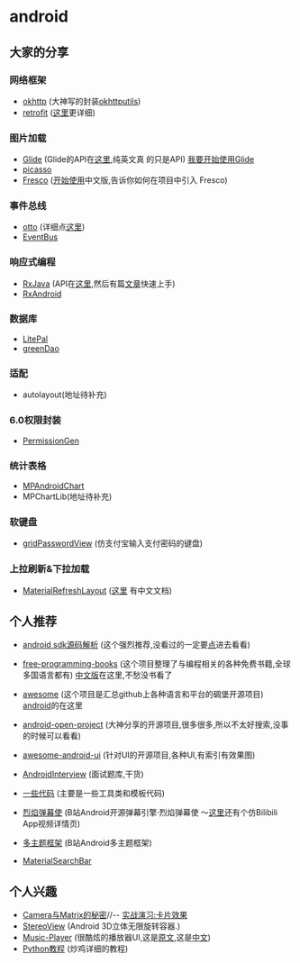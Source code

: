 # android

## 大家的分享
### 网络框架
- [okhttp](https://github.com/square/okhttp)  (大神写的封装[okhttputils](https://github.com/hongyangAndroid/okhttputils))
- [retrofit](https://github.com/square/retrofit)  ([这里](http://square.github.io/retrofit/)更详细)

### 图片加载
- [Glide](https://github.com/bumptech/glide)  (Glide的API在[这里](http://bumptech.github.io/glide/javadocs/latest/index.html),纯英文真
的只是API) [我要开始使用Glide](http://mrfu.me/2016/02/27/Glide_Getting_Started/)
- [picasso](https://github.com/square/picasso)
- [Fresco](https://github.com/facebook/fresco)  ([开始使用](http://fresco-cn.org/docs/index.html)中文版,告诉你如何在项目中引入 Fresco)

### 事件总线
- [otto](https://github.com/square/otto)  (详细点[这里](http://square.github.io/otto/))
- [EventBus](https://github.com/greenrobot/EventBus)

### 响应式编程
- [RxJava](https://github.com/ReactiveX/RxJava) (API在[这里](http://reactivex.io/RxJava/javadoc/),然后有篇[文章](http://gank.io/post/560e15be2dca930e00da1083)快速上手)
- [RxAndroid](https://github.com/ReactiveX/RxAndroid)

### 数据库
- [LitePal](https://github.com/LitePalFramework/LitePal)
- [greenDao](https://github.com/greenrobot/greenDAO)

### 适配
- autolayout(地址待补充)

### 6.0权限封装
- [PermissionGen](https://github.com/lovedise/PermissionGen)

### 统计表格
- [MPAndroidChart](https://github.com/PhilJay/MPAndroidChart)
- MPChartLib(地址待补充)

### 软键盘
- [gridPasswordView](https://github.com/Jungerr/GridPasswordView) (仿支付宝输入支付密码的键盘)

### 上拉刷新&下拉加载
- [MaterialRefreshLayout](https://github.com/android-cjj/Android-MaterialRefreshLayout)  ([这里](https://github.com/android-cjj/Android-MaterialRefreshLayout/blob/master/README-cn.md)
有中文文档)


## 个人推荐

- [android sdk源码解析](https://github.com/LittleFriendsGroup/AndroidSdkSourceAnalysis) (这个强烈推荐,没看过的一定要[点](https://github.com/LittleFriendsGroup/AndroidSdkSourceAnalysis)进去看看)

- [free-programming-books](https://github.com/vhf/free-programming-books) (这个项目整理了与编程相关的各种免费书籍,全球多国语言都有)
[中文版](https://github.com/vhf/free-programming-books/blob/master/free-programming-books-zh.md)在这里,不愁没书看了

- [awesome](https://github.com/sindresorhus/awesome)  (这个项目是汇总github上各种语言和平台的碉堡开源项目)
[android](https://github.com/JStumpp/awesome-android)的在这里

- [android-open-project](https://github.com/Trinea/android-open-project)  (大神分享的开源项目,很多很多,所以不太好搜索,没事的时候可以看看)

- [awesome-android-ui](https://github.com/wasabeef/awesome-android-ui)  (针对UI的开源项目,各种UI,有索引有效果图)

- [AndroidInterview](https://github.com/JackyAndroid/AndroidInterview-Q-A)  (面试题库,干货)

- [一些代码](http://www.jianshu.com/p/72494773aace) (主要是一些工具类和模板代码)

- [烈焰弹幕使](https://github.com/Bilibili/DanmakuFlameMaster) (B站Android开源弹幕引擎·烈焰弹幕使 ～[这里](http://www.jianshu.com/p/06c0ae8d9a96#)还有个仿Bilibili App视频详情页)

- [多主题框架](https://github.com/Bilibili/MagicaSakura)  (B站Android多主题框架)

- [MaterialSearchBar](https://github.com/mancj/MaterialSearchBar)

## 个人兴趣

- [Camera与Matrix的秘密](http://blog.csdn.net/zhangke3016/article/details/52093776)//-- [实战演习:卡片效果](http://blog.csdn.net/zhangke3016/article/details/52143339)
- [StereoView](https://github.com/ImmortalZ/StereoView) (Android 3D立体无限旋转容器.)
- [Music-Player](https://github.com/andremion/Music-Player) (很酷炫的播放器UI,这是[原文](https://stories.uplabs.com/music-player-3a85864d6df7#.vk023cccy),这是[中文](http://www.jcodecraeer.com/a/anzhuokaifa/androidkaifa/2016/0711/4490.html))
- [Python教程](http://www.liaoxuefeng.com/wiki/0014316089557264a6b348958f449949df42a6d3a2e542c000)  (炒鸡详细的教程)
